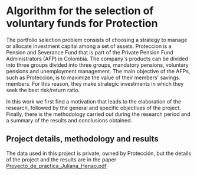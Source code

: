 # Algorithm for the selection of voluntary funds for Protection

The portfolio selection problem consists of choosing a strategy to manage or allocate investment capital among a set of assets. Proteccion is a Pension and Severance Fund that is part of the Private Pension Fund Administrators (AFP) in Colombia. The company's products can be divided into three groups divided into three groups, mandatory pensions, voluntary pensions and unemployment management. The main objective of the AFPs, such as Proteccion, is to maximize the value of their members' savings. members. For this reason, they make strategic investments in which they seek the best risk/return ratio.

In this work we first find a motivation that leads to the elaboration of the research, followed by the general and specific objectives of the project. Finally, there is the methodology carried out during the research period and a summary of the results and conclusions obtained.

## Project details, methodology and results
The data used in this project is private, owned by Protección, but the details of the project and the results are in the paper [Proyecto_de_practica_Juliana_Henao.pdf](https://github.com/jhenaoa4/Algoritmo-de-seleccion-de-fondos-voluntarios-para-Proteccion/blob/main/Proyecto_de_practica_Juliana_Henao.pdf)
